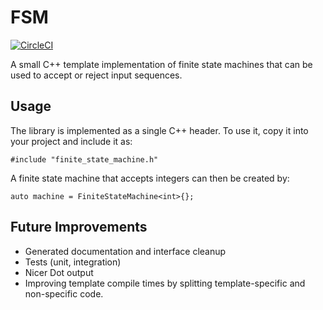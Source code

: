 # FSM

[![CircleCI](https://circleci.com/gh/Baltoli/FSM.svg?style=shield)](https://circleci.com/gh/Baltoli/FSM)

A small C++ template implementation of finite state machines that can be used to
accept or reject input sequences.

## Usage

The library is implemented as a single C++ header. To use it, copy it into your
project and include it as:
```
#include "finite_state_machine.h"
```
A finite state machine that accepts integers can then be created by:
```
auto machine = FiniteStateMachine<int>{};
```

## Future Improvements

* Generated documentation and interface cleanup
* Tests (unit, integration)
* Nicer Dot output
* Improving template compile times by splitting template-specific and
  non-specific code.
